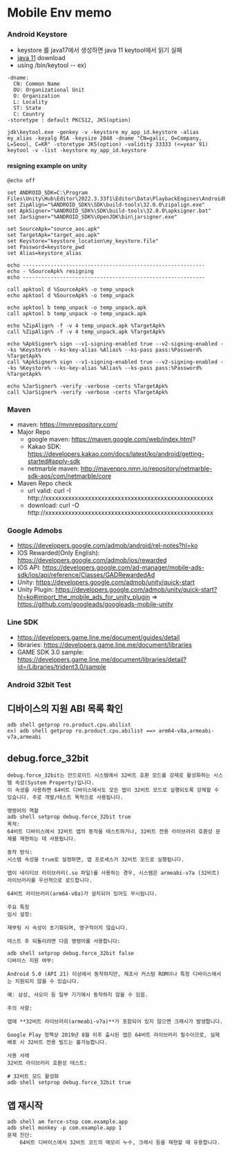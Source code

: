 # Mobile Env memo

### Android Keystore
- keystore  를 java17에서 생성하면 java 11 keytool에서 읽기 실패
- [java 11](https://jdk.java.net/archive/) download
- using <jdk>/bin/keytool
-- ex)
```console
-dname:
  CN: Common Name
  OU: Organizational Unit
  O: Organization
  L: Locality
  ST: State
  C: Country
-storetype : default PKCS12, JKS(option)

jdk\keytool.exe -genkey -v -keystore my_app_id.keystore -alias my_alias -keyalg RSA -keysize 2048 -dname "CN=galic, O=Company, L=Seoul, C=KR" -storetype JKS(option) -validity 33333 (<=year 91)
keytool -v -list -keystore my_app_id.keystore
```
#### resigning example on unity
```console
@echo off

set ANDROID_SDK=C:\Program Files\Unity\Hub\Editor\2022.3.33f1\Editor\Data\PlaybackEngines\AndroidPlayer
set ZipAlign="%ANDROID_SDK%\SDK\build-tools\32.0.0\zipalign.exe"
set ApkSigner="%ANDROID_SDK%\SDK\build-tools\32.0.0\apksigner.bat"
set JarSigner="%ANDROID_SDK%\OpenJDK\bin\jarsigner.exe"

set SourceApk="source_aos.apk"
set TargetApk="target_aos.apk"
set Keystore="keystore_location\my_keystore.file"
set Password=keystore_pwd
set Alias=keystore_alias

echo -----------------------------------------------------------
echo - %SourceApk% resigning
echo -----------------------------------------------------------

call apktool d %SourceApk% -o temp_unpack
echo apktool d %SourceApk% -o temp_unpack

echo apktool b temp_unpack -o temp_unpack.apk
call apktool b temp_unpack -o temp_unpack.apk

echo %ZipAlign% -f -v 4 temp_unpack.apk %TargetApk%
call %ZipAlign% -f -v 4 temp_unpack.apk %TargetApk%

echo %ApkSigner% sign --v1-signing-enabled true --v2-signing-enabled --ks %Keystore% --ks-key-alias %Alias% --ks-pass pass:%Password% %TargetApk%
call %ApkSigner% sign --v1-signing-enabled true --v2-signing-enabled --ks %Keystore% --ks-key-alias %Alias% --ks-pass pass:%Password% %TargetApk%

echo %JarSigner% -verify -verbose -certs %TargetApk%
call %JarSigner% -verify -verbose -certs %TargetApk%
```

### Maven
- maven: https://mvnrepository.com/
- Major Repo
	- google maven: https://maven.google.com/web/index.html? 
	- Kakao SDK: https://developers.kakao.com/docs/latest/ko/android/getting-started#apply-sdk
	- netmarble maven: http://mavenpro.nmn.io/repository/netmarble-sdk-aos/com/netmarble/core
- Maven Repo check
	- url valid: curl -I http://xxxxxxxxxxxxxxxxxxxxxxxxxxxxxxxxxxxxxxxxxxxxxxxxxxx
	- download: curl -O http://xxxxxxxxxxxxxxxxxxxxxxxxxxxxxxxxxxxxxxxxxxxxxxxxxxx

  
### Google Admobs
- https://developers.google.com/admob/android/rel-notes?hl=ko
- IOS Rewarded(Only English): https://developers.google.com/admob/ios/rewarded
- IOS API: https://developers.google.com/ad-manager/mobile-ads-sdk/ios/api/reference/Classes/GADRewardedAd  
- Unity: https://developers.google.com/admob/unity/quick-start
- Unity Plugin: https://developers.google.com/admob/unity/quick-start?hl=ko#import_the_mobile_ads_for_unity_plugin ⇒ https://github.com/googleads/googleads-mobile-unity 

### Line SDK
- https://developers.game.line.me/document/guides/detail
- libraries: https://developers.game.line.me/document/libraries
- GAME SDK 3.0 sample: https://developers.game.line.me/document/libraries/detail?id=/Libraries/trident3.0/sample 

### Android 32bit Test
## 디바이스의 지원 ABI 목록 확인
	adb shell getprop ro.product.cpu.abilist
	ex) adb shell getprop ro.product.cpu.abilist ==> arm64-v8a,armeabi-v7a,armeabi
 ## debug.force_32bit
	debug.force_32bit는 안드로이드 시스템에서 32비트 호환 모드를 강제로 활성화하는 시스템 속성(System Property)입니다. 
	이 속성을 사용하면 64비트 디바이스에서도 모든 앱이 32비트 모드로 실행되도록 강제할 수 있습니다. 주로 개발/테스트 목적으로 사용됩니다.

	명령어의 역할
	adb shell setprop debug.force_32bit true
	목적:
	64비트 디바이스에서 32비트 앱의 동작을 테스트하거나, 32비트 전용 라이브러리 호환성 문제를 재현하는 데 사용됩니다.
	
	동작 방식:
	시스템 속성을 true로 설정하면, 앱 프로세스가 32비트 모드로 실행됩니다.
	
	앱이 네이티브 라이브러리(.so 파일)를 사용하는 경우, 시스템은 armeabi-v7a (32비트) 라이브러리를 우선적으로 로드합니다.
	
	64비트 라이브러리(arm64-v8a)가 설치되어 있어도 무시됩니다.
	
	주요 특징
	임시 설정:
	
	재부팅 시 속성이 초기화되며, 영구적이지 않습니다.
	
	테스트 후 되돌리려면 다음 명령어를 사용합니다:
	
	adb shell setprop debug.force_32bit false
	디바이스 지원 여부:
	
	Android 5.0 (API 21) 이상에서 동작하지만, 제조사 커스텀 ROM이나 특정 디바이스에서는 지원되지 않을 수 있습니다.
	
	예: 삼성, 샤오미 등 일부 기기에서 동작하지 않을 수 있음.
	
	주의 사항:
	
	앱에 **32비트 라이브러리(armeabi-v7a)**가 포함되어 있지 않으면 크래시가 발생합니다.
	
	Google Play 정책상 2019년 8월 이후 출시된 앱은 64비트 라이브러리 필수이므로, 실제 배포 시 32비트 전용 빌드는 불가능합니다.
	
	사용 사례
	32비트 라이브러리 호환성 테스트:
 
	# 32비트 모드 활성화
	adb shell setprop debug.force_32bit true

## 앱 재시작
	adb shell am force-stop com.example.app
	adb shell monkey -p com.example.app 1
	문제 진단:
		64비트 디바이스에서 32비트 코드의 메모리 누수, 크래시 등을 재현할 때 유용합니다.
